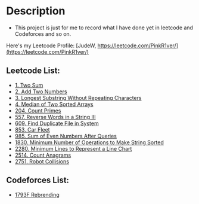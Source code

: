 # Description
* This project is just for me to record what I have done yet in leetcode and Codeforces and so on.

Here's my Leetcode Profile:
[JudeW, https://leetcode.com/PinkR1ver/](https://leetcode.com/PinkR1ver/)

## Leetcode List:
* [1. Two Sum](https://github.com/PinkR1ver/JudeW-Problemset/blob/cd016ff4be2a9d34470d060d5035af9873f1a2cb/Leetcode/1.%20Two%20Sum)
* [2. Add Two Numbers](https://github.com/PinkR1ver/JudeW-Problemset/blob/cd016ff4be2a9d34470d060d5035af9873f1a2cb/Leetcode/2.%20Add%20Two%20Numbers)
* [3. Longest Substring Without Repeating Characters](https://github.com/PinkR1ver/JudeW-Problemset/blob/cd016ff4be2a9d34470d060d5035af9873f1a2cb/Leetcode/3.%20Longest%20Substring%20Without%20Repeating%20Characters)
* [4. Median of Two Sorted Arrays](https://github.com/PinkR1ver/JudeW-Problemset/blob/cd016ff4be2a9d34470d060d5035af9873f1a2cb/Leetcode/4.%20Median%20of%20Two%20Sorted%20Arrays)
* [204. Count Primes](https://github.com/PinkR1ver/JudeW-Problemset/blob/25e4e0864927c1c235bdcab901d802748e057e17/Leetcode/204.%20Count%20Primes)
* [557. Reverse Words in a String III](https://github.com/PinkR1ver/JudeW-Problemset/blob/cd016ff4be2a9d34470d060d5035af9873f1a2cb/Leetcode/557.%20Reverse%20Words%20in%20a%20String%20III)
* [609. Find Duplicate File in System](https://github.com/PinkR1ver/JudeW-Problemset/blob/cd016ff4be2a9d34470d060d5035af9873f1a2cb/Leetcode/609.%20Find%20Duplicate%20File%20in%20System)
* [853. Car Fleet](https://github.com/PinkR1ver/JudeW-Problemset/blob/cd016ff4be2a9d34470d060d5035af9873f1a2cb/Leetcode/985.%20Car%20Fleet)
* [985. Sum of Even Numbers After Queries](https://github.com/PinkR1ver/JudeW-Problemset/blob/cd016ff4be2a9d34470d060d5035af9873f1a2cb/Leetcode/985.%20Sum%20of%20Even%20Numbers%20After%20Queries)
* [1830. Minimum Number of Operations to Make String Sorted](https://github.com/PinkR1ver/JudeW-Problemset/blob/master/Leetcode/1830.%20Minimum%20Number%20of%20Operations%20to%20Make%20String%20Sorted)
* [2280. Minimum Lines to Represent a Line Chart](https://github.com/PinkR1ver/JudeW-Problemset/blob/f5fdfd66a3c727fea6070741469420a107482a7c/Leetcode/2280.%20Minimum%20Lines%20to%20Represent%20a%20Line%20Chart)
* [2514. Count Anagrams](https://github.com/PinkR1ver/JudeW-Problemset/blob/60a8b413166ca7d66499412cc4dd434197efd796/Leetcode/2514.%20Count%20Anagrams)
* [2751. Robot Collisions](https://github.com/PinkR1ver/JudeW-Problemset/blob/60a8b413166ca7d66499412cc4dd434197efd796/Leetcode/2751.%20Robot%20Collisions)

## Codeforces List:
* [1793F Rebrending](https://github.com/PinkR1ver/JudeW-Problemset/blob/72d37c2fa6bdc90b7f5d5336e3d7b167bf0733d6/Codeforces/1793F%20Rebrending)